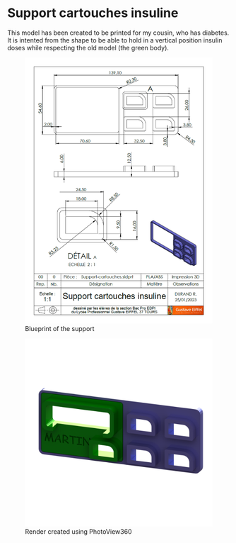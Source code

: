 # Support cartouches insuline

This model has been created to be printed for my cousin, who has diabetes. It is intented from the shape to be able to hold in a vertical position insulin doses while respecting the old model (the green body).

<figure>
    <img src=Plan-support-cartouches.png>
    <figcaption>Blueprint of the support</figcaption>
</figure>

<figure>
    <img src=Rendu.png>
    <figcaption>Render created using PhotoView360</figcaption>
</figure>